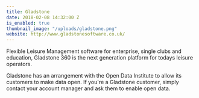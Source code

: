 ```yaml
---
title: Gladstone
date: 2018-02-08 14:32:00 Z
is_enabled: true
thumbnail_image: "/uploads/gladstone.png"
website: http://www.gladstonesoftware.co.uk/
---
```


Flexible Leisure Management software for enterprise, single clubs and education, Gladstone 360 is the next generation platform for todays leisure operators.

Gladstone has an arrangement with the Open Data Institute to allow its customers to make data open. If you're a Gladstone customer, simply contact your account manager and ask them to enable open data.